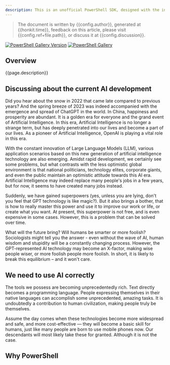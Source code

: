 ```yaml
---
description: This is an unofficial PowerShell SDK, designed with the intent and purpose of simplifying the difficulty of accessing OpenAI services for everyone, and seamlessly integrating it with their daily work. Initially, it was designed to solve my own needs, then gradually expanded, forming a relatively complete and integrated version. Currently, it supports both OpenAI services and Azure OpenAI services, and even recently supports local model services. Furthermore, it is not just a simple API wrapper but an SDK closer to PowerShell usage scenarios, supporting pipeline operations, customizable output formats, file input, and output, etc. Thus, significantly improving user efficiency.
---
```


> The document is written by {{config.author}}, generated at {{honkit.time}}, feedback on this article, please visit {{config.ref+file.path}}, or discuss it at {{config.discussion}}.

[![PowerShell Gallery Version](https://img.shields.io/powershellgallery/v/code365scripts.openai?label=code365scripts.openai)](https://www.powershellgallery.com/packages/code365scripts.openai) [![PowerShell Gallery](https://img.shields.io/powershellgallery/dt/code365scripts.openai)](https://www.powershellgallery.com/packages/code365scripts.openai)

## Overview

{{page.description}}

## Discussing about the current AI development 

Did you hear about the snow in 2022 that came late compared to previous years? And the spring breeze of 2023 was indeed accompanied with the emergence and spread of ChatGPT in the world. In China, happiness and prosperity are abundant. It is a golden era for everyone and the grand event of Artificial Intelligence. In this era, Artificial Intelligence is no longer a strange term, but has deeply penetrated into our lives and become a part of our lives. As a pioneer of Artificial Intelligence, OpenAI is playing a vital role in this era.

With the constant innovation of Large Language Models (LLM), various application scenarios based on this new generation of artificial intelligence technology are also emerging. Amidst rapid development, we certainly see some problems, but what contrasts with the less optimistic global environment is that national politicians, technology elites, corporate giants, and even the public maintain an optimistic attitude towards this AI era. Artificial Intelligence may indeed replace many people's jobs in a few years, but for now, it seems to have created many jobs instead.

Suddenly, we have gained superpowers (yes, unless you are lying, don't you feel that GPT technology is like magic?). But it also brings a bother, that is how to really master this power and use it to improve our work or life, or create what you want. At present, this superpower is not free, and is even expensive in some cases. However, this is a problem that can be solved over time. 

What will the future bring? Will humans be smarter or more foolish? Sociologists might tell you the answer - even without the wave of AI, human wisdom and stupidity will be a constantly changing process. However, the GPT-represented AI technology may become an X-factor, making wise people wiser, or more foolish people more foolish. In short, it is likely to break this equilibrium – and it won't care.

## We need to use AI correctly

The tools we possess are becoming unprecedentedly rich. Text directly becomes a programming language. People expressing themselves in their native languages can accomplish some unprecedented, amazing tasks. It is undoubtedly a contribution to human civilization, making people truly be themselves.

Assume the day comes when these technologies become more widespread and safe, and more cost-effective — they will become a basic skill for humans, just like many people are born to use mobile phones now. Our descendants will most likely take these for granted. Although it is not the case.

## Why PowerShell


